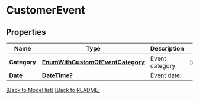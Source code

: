 # CustomerEvent
## Properties
Name | Type | Description | Notes
------------ | ------------- | ------------- | -------------
**Category** | [**EnumWithCustomOfEventCategory**](EnumWithCustomOfEventCategory.md) | Event category.              | [optional] 
**Date** | **DateTime?** | Event date.              | 


[[Back to Model list]](Models.md) [[Back to README]](README.md)

